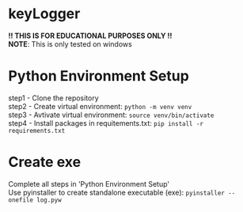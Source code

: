 # keyLogger
<b>!! THIS IS FOR EDUCATIONAL PURPOSES ONLY !!</b>
<br>
<b>NOTE</b>: This is only tested on windows
<br>


# Python Environment Setup
step1 - Clone the repository
<br>
step2 - Create virtual environment: `python -m venv venv`
<br>
step3 - Avtivate virtual environment: `source venv/bin/activate`
<br>
step4 - Install packages in requitements.txt: `pip install -r requirements.txt`

# Create exe
Complete all steps in 'Python Environment Setup'
<br>
Use pyinstaller to create standalone executable (exe): `pyinstaller --onefile log.pyw`
